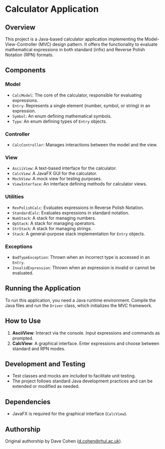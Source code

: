 # Calculator Application

## Overview
This project is a Java-based calculator application implementing the Model-View-Controller (MVC) design pattern. It offers the functionality to evaluate mathematical expressions in both standard (infix) and Reverse Polish Notation (RPN) formats.

## Components

### Model
- `CalcModel`: The core of the calculator, responsible for evaluating expressions.
- `Entry`: Represents a single element (number, symbol, or string) in an expression.
- `Symbol`: An enum defining mathematical symbols.
- `Type`: An enum defining types of `Entry` objects.

### Controller
- `CalcController`: Manages interactions between the model and the view.

### View
- `AsciiView`: A text-based interface for the calculator.
- `CalcView`: A JavaFX GUI for the calculator.
- `MockView`: A mock view for testing purposes.
- `ViewInterface`: An interface defining methods for calculator views.

### Utilities
- `RevPolishCalc`: Evaluates expressions in Reverse Polish Notation.
- `StandardCalc`: Evaluates expressions in standard notation.
- `NumStack`: A stack for managing numbers.
- `OpStack`: A stack for managing operators.
- `StrStack`: A stack for managing strings.
- `Stack`: A general-purpose stack implementation for `Entry` objects.

### Exceptions
- `BadTypeException`: Thrown when an incorrect type is accessed in an `Entry`.
- `InvalidExpression`: Thrown when an expression is invalid or cannot be evaluated.

## Running the Application
To run this application, you need a Java runtime environment. Compile the Java files and run the `Driver` class, which initializes the MVC framework.

## How to Use
1. **AsciiView**: Interact via the console. Input expressions and commands as prompted.
2. **CalcView**: A graphical interface. Enter expressions and choose between standard and RPN modes.

## Development and Testing
- Test classes and mocks are included to facilitate unit testing.
- The project follows standard Java development practices and can be extended or modified as needed.

## Dependencies
- JavaFX is required for the graphical interface (`CalcView`).
## Authorship
Original authorship by Dave Cohen (d.cohen@rhul.ac.uk). 
